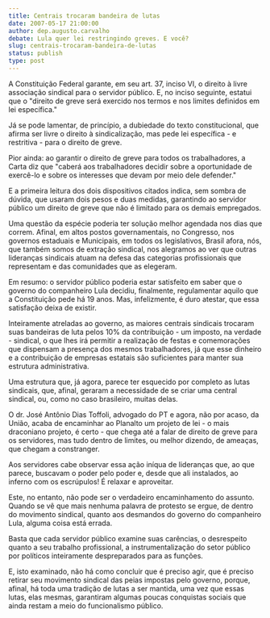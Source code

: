 ```yaml
---
title: Centrais trocaram bandeira de lutas
date: 2007-05-17 21:00:00
author: dep.augusto.carvalho
debate: Lula quer lei restringindo greves. E você?
slug: centrais-trocaram-bandeira-de-lutas
status: publish 
type: post
---
```


  

A Constituição Federal garante, em seu art. 37, inciso VI, o direito à livre associação sindical para o servidor público. E, no inciso seguinte, estatui que o "direito de greve será exercido nos termos e nos limites definidos em lei específica."  

  

Já se pode lamentar, de princípio, a dubiedade do texto constitucional, que afirma ser livre o direito à sindicalização, mas pede lei específica - e restritiva - para o direito de greve.  

  

 Pior ainda: ao garantir o direito de greve para todos os trabalhadores, a Carta diz que "caberá aos trabalhadores decidir sobre a oportunidade de exercê-lo e sobre os interesses que devam por meio dele defender."  

  

E a primeira leitura dos dois dispositivos citados indica, sem sombra de dúvida, que usaram dois pesos e duas medidas, garantindo ao servidor público um direito de greve que não é limitado para os demais empregados.  

  

Uma questão da espécie poderia ter solução melhor agendada nos dias que correm. Afinal, em altos postos governamentais, no Congresso, nos governos estaduais e Municipais, em todos os legislativos, Brasil afora, nós, que também somos de extração sindical, nos alegramos ao ver que outras lideranças sindicais atuam na defesa das categorias profissionais que representam e das comunidades que as elegeram.  

  

Em resumo: o servidor público poderia estar satisfeito em saber que o governo do companheiro Lula decidiu, finalmente, regulamentar aquilo que a Constituição pede há 19 anos. Mas, infelizmente, é duro atestar, que essa satisfação deixa de existir.   

  

Inteiramente atreladas ao governo, as maiores centrais sindicais trocaram suas bandeiras de luta pelos 10% da contribuição - um imposto, na verdade - sindical, o que lhes irá permitir a realização de festas e comemorações que dispensam a presença dos mesmos trabalhadores, já que esse dinheiro e a contribuição de empresas estatais são suficientes para manter sua estrutura administrativa.   

  

Uma estrutura que, já agora, parece ter esquecido por completo as lutas sindicais, que, afinal, geraram a necessidade de se criar uma central sindical, ou, como no caso brasileiro, muitas delas.  

  

O dr. José Antônio Dias Toffoli, advogado do PT e agora, não por acaso, da União, acaba de encaminhar ao Planalto um projeto de lei - o mais draconiano projeto, é certo - que chega até a falar de direito de greve para os servidores, mas tudo dentro de limites, ou melhor dizendo, de ameaças, que chegam a constranger.  

  

Aos servidores cabe observar essa ação iníqua de lideranças que, ao que parece, buscavam o poder pelo poder e, desde que ali instalados, ao inferno com os escrúpulos! É relaxar e aproveitar.   

  

Este, no entanto, não pode ser o verdadeiro encaminhamento do assunto. Quando se vê que mais nenhuma palavra de protesto se ergue, de dentro do movimento sindical, quanto aos desmandos do governo do companheiro Lula, alguma coisa está errada.  

  

 Basta que cada servidor público examine suas carências, o desrespeito quanto a seu trabalho profissional, a instrumentalização do setor público por políticos inteiramente despreparados para as funções.   

  

E, isto examinado, não há como concluir que é preciso agir, que é preciso retirar seu movimento sindical das peias impostas pelo governo, porque, afinal, há toda uma tradição de lutas a ser mantida, uma vez que essas lutas, elas mesmas, garantiram algumas poucas conquistas sociais que ainda restam a meio do funcionalismo público.
